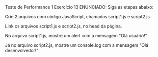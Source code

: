 Teste de Performance 1
Exercício 13
ENUNCIADO:
Siga as etapas abaixo:

Crie 2 arquivos com código JavaScript, chamados script1.js e script2.js

Link os arquivos script1.js e script2.js, no head da página.

No arquivo script1.js, mostre um alert com a mensagem "Olá usuário!"

Já no arquivo script2.js, mostre um console.log com a mensagem "Olá desenvolvedor!"
